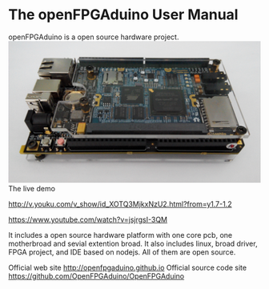 # The openFPGAduino User Manual

openFPGAduino is a open source hardware project.
![](main.jpg)
The live demo

http://v.youku.com/v_show/id_XOTQ3MjkxNzU2.html?from=y1.7-1.2

https://www.youtube.com/watch?v=jsjrgsI-3QM

It includes a open source hardware platform with one core pcb, one motherbroad and sevial extention broad.
It also includes linux, broad driver, FPGA project, and IDE based on nodejs.
All of them are open source.

Official web site
http://openfpgaduino.github.io
Official source code site
https://github.com/OpenFPGAduino/OpenFPGAduino

